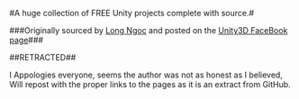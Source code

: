 #A huge collection of FREE Unity projects complete with source.#

###Originally sourced by [Long Ngoc](https://www.facebook.com/profile.php?id=100011866048064&fref=nf) and posted on the [Unity3D FaceBook page](https://www.facebook.com/groups/unity3d/permalink/1089038284498032/)###

##RETRACTED##

I Appologies everyone, seems the author was not as honest as I believed,  Will repost with the proper links to the pages as it is an extract from GitHub.
